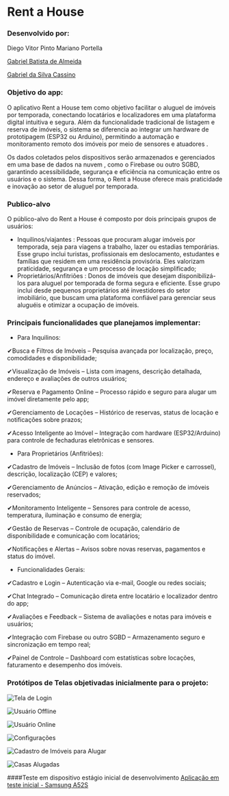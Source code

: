 # Rent a House

### Desenvolvido por:

Diego Vitor Pinto Mariano Portella

[Gabriel Batista de Almeida](https://github.com/GabrielBatistadeAlmeida)

[Gabriel da Silva Cassino](https://github.com/kasshinokun)

### Objetivo do app:
 O aplicativo Rent a House tem como objetivo facilitar o
 aluguel de imóveis por temporada, conectando locatários e
 localizadores em uma plataforma digital intuitiva e segura.
 Além da funcionalidade tradicional de listagem e reserva
 de imóveis, o sistema se diferencia ao integrar um hardware
 de prototipagem (ESP32 ou Arduino), permitindo a
 automação e monitoramento remoto dos imóveis por meio
 de sensores e atuadores .
 
 Os dados coletados pelos dispositivos serão armazenados
 e gerenciados em uma base de dados na nuvem , como o
 Firebase ou outro SGBD, garantindo acessibilidade,
 segurança e eficiência na comunicação entre os usuários e
 o sistema. Dessa forma, o Rent a House oferece mais
 praticidade e inovação ao setor de aluguel por temporada.

 ### Publico-alvo
 O público-alvo do Rent a House é composto por dois principais grupos de usuários:
 
 - Inquilinos/viajantes : Pessoas que procuram alugar imóveis por temporada, seja para viagens a trabalho, lazer ou
 estadias temporárias. Esse grupo inclui turistas, profissionais em deslocamento, estudantes e famílias que residem em
 uma residência provisória. Eles valorizam praticidade, segurança e um processo de locação simplificado;
 - Proprietários/Anfitriões : Donos de imóveis que desejam disponibilizá-los para aluguel por temporada de forma segura
 e eficiente. Esse grupo inclui desde pequenos proprietários até investidores do setor imobiliário, que buscam uma
 plataforma confiável para gerenciar seus aluguéis e otimizar a ocupação de imóveis.

### Principais funcionalidades que planejamos implementar:
 - Para Inquilinos:
   
✔Busca e Filtros de Imóveis – Pesquisa avançada por localização, preço, comodidades e disponibilidade;
 
✔Visualização de Imóveis – Lista com imagens, descrição detalhada, endereço e avaliações de outros usuários;

✔Reserva e Pagamento Online – Processo rápido e seguro para alugar um imóvel diretamente pelo app;

✔Gerenciamento de Locações – Histórico de reservas, status de locação e notificações sobre prazos;

✔Acesso Inteligente ao Imóvel – Integração com hardware (ESP32/Arduino) para controle de fechaduras eletrônicas e
 sensores.
 
 - Para Proprietários (Anfitriões):

✔Cadastro de Imóveis – Inclusão de fotos (com Image Picker e carrossel), descrição, localização (CEP) e valores;

✔Gerenciamento de Anúncios – Ativação, edição e remoção de imóveis reservados;

✔Monitoramento Inteligente – Sensores para controle de acesso, temperatura, iluminação e consumo de energia;

✔Gestão de Reservas – Controle de ocupação, calendário de disponibilidade e comunicação com locatários;

✔Notificações e Alertas – Avisos sobre novas reservas, pagamentos e status do imóvel.

- Funcionalidades Gerais:

✔Cadastro e Login – Autenticação via e-mail, Google ou redes sociais;

✔Chat Integrado – Comunicação direta entre locatário e localizador dentro do app;

✔Avaliações e Feedback – Sistema de avaliações e notas para imóveis e usuários;

✔Integração com Firebase ou outro SGBD – Armazenamento seguro e sincronização em tempo real;

✔Painel de Controle – Dashboard com estatísticas sobre locações, faturamento e desempenho dos imóveis.

### Protótipos de Telas objetivadas inicialmente para o projeto:
![Tela de Login](https://github.com/kasshinokun/Projeto-Integrado-Desenvolvimento-Movel/blob/main/Rent_a_House_App/Imagens_S1/imagens_envio/tela_login.jpg)

![Usuário Offline](https://github.com/kasshinokun/Projeto-Integrado-Desenvolvimento-Movel/blob/main/Rent_a_House_App/Imagens_S1/imagens_envio/useroffline.jpg)

![Usuário Online](https://github.com/kasshinokun/Projeto-Integrado-Desenvolvimento-Movel/blob/main/Rent_a_House_App/Imagens_S1/imagens_envio/useronline.jpg)

![Configurações](https://github.com/kasshinokun/Projeto-Integrado-Desenvolvimento-Movel/blob/main/Rent_a_House_App/Imagens_S1/imagens_envio/settings.jpg)

![Cadastro de Imóveis para Alugar](https://github.com/kasshinokun/Projeto-Integrado-Desenvolvimento-Movel/blob/main/Rent_a_House_App/Imagens_S1/imagens_envio/registerhouse.jpg)

![Casas Alugadas](https://github.com/kasshinokun/Projeto-Integrado-Desenvolvimento-Movel/blob/main/Rent_a_House_App/Imagens_S1/imagens_envio/myhouses.jpg)

####Teste em dispositivo estágio inicial de desenvolvimento 
[Aplicação em teste inicial - Samsung A52S](https://youtu.be/cTVmHEY7E44?si=B3OFG4Xx-P7BVvFS)

